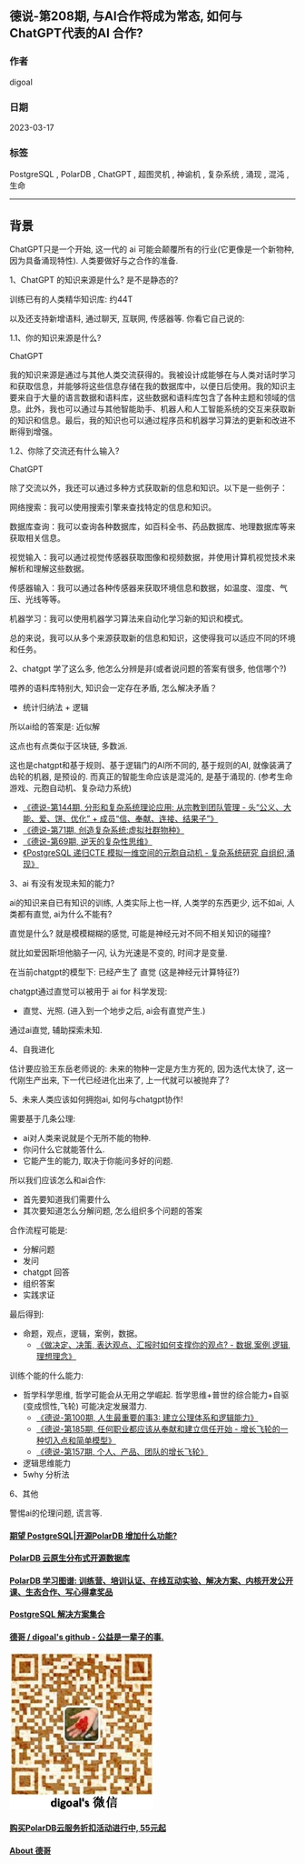 ## 德说-第208期, 与AI合作将成为常态, 如何与 ChatGPT代表的AI 合作?    
                                                                    
### 作者                                              
digoal                                              
                                              
### 日期                                              
2023-03-17                                          
                                              
### 标签                                              
PostgreSQL , PolarDB , ChatGPT , 超图灵机 , 神谕机 , 复杂系统 , 涌现 , 混沌 , 生命            
                                              
----                                              
                                              
## 背景     
ChatGPT只是一个开始, 这一代的 ai 可能会颠覆所有的行业(它更像是一个新物种, 因为具备涌现特性). 人类要做好与之合作的准备.     
  
1、ChatGPT 的知识来源是什么? 是不是静态的?     
   
训练已有的人类精华知识库:  约44T      
  
以及还支持新增语料, 通过聊天, 互联网, 传感器等.  你看它自己说的:   
  
1\.1、你的知识来源是什么?  
  
ChatGPT  
  
我的知识来源是通过与其他人类交流获得的。我被设计成能够在与人类对话时学习和获取信息，并能够将这些信息存储在我的数据库中，以便日后使用。我的知识主要来自于大量的语言数据和语料库，这些数据和语料库包含了各种主题和领域的信息。此外，我也可以通过与其他智能助手、机器人和人工智能系统的交互来获取新的知识和信息。最后，我的知识也可以通过程序员和机器学习算法的更新和改进不断得到增强。  
  
1\.2、你除了交流还有什么输入?  
  
ChatGPT  
  
除了交流以外，我还可以通过多种方式获取新的信息和知识。以下是一些例子：  
  
网络搜索：我可以使用搜索引擎来查找特定的信息和知识。  
  
数据库查询：我可以查询各种数据库，如百科全书、药品数据库、地理数据库等来获取相关信息。  
  
视觉输入：我可以通过视觉传感器获取图像和视频数据，并使用计算机视觉技术来解析和理解这些数据。  
  
传感器输入：我可以通过各种传感器来获取环境信息和数据，如温度、湿度、气压、光线等等。  
  
机器学习：我可以使用机器学习算法来自动化学习新的知识和模式。  
  
总的来说，我可以从多个来源获取新的信息和知识，这使得我可以适应不同的环境和任务。  
  
  
2、chatgpt 学了这么多, 他怎么分辨是非(或者说问题的答案有很多, 他信哪个?)  
  
喂养的语料库特别大, 知识会一定存在矛盾, 怎么解决矛盾？     
- 统计归纳法 + 逻辑     
  
所以ai给的答案是:  近似解    
  
这点也有点类似于区块链, 多数派.    
  
这也是chatgpt和基于规则、基于逻辑门的AI所不同的, 基于规则的AI, 就像装满了齿轮的机器, 是预设的.    而真正的智能生命应该是混沌的, 是基于涌现的.  (参考生命游戏、元胞自动机、复杂动力系统)     
- [《德说-第144期, 分形和复杂系统理论应用: 从宗教到团队管理 - 头“公义、大能、爱、饼、优化” + 成员“信、奉献、连接、结果子”》](../202209/20220916_02.md)    
- [《德说-第71期, 创造复杂系统:虚拟社群物种》](../202112/20211203_03.md)    
- [《德说-第69期, 逆天的复杂性思维》](../202112/20211202_05.md)    
- [《PostgreSQL 递归CTE 模拟一维空间的元胞自动机 - 复杂系统研究 自组织,涌现》](../202112/20211202_04.md)    
  
  
3、ai 有没有发现未知的能力?   
  
ai的知识来自已有知识的训练, 人类实际上也一样, 人类学的东西更少, 远不如ai, 人类都有直觉, ai为什么不能有?  
  
直觉是什么? 就是模模糊糊的感觉, 可能是神经元对不同不相关知识的碰撞?    
  
就比如爱因斯坦他脑子一闪, 认为光速是不变的, 时间才是变量.    
  
在当前chatgpt的模型下: 已经产生了 直觉  (这是神经元计算特征?)  
  
chatgpt通过直觉可以被用于 ai for 科学发现:      
- 直觉、光照.  (进入到一个地步之后, ai会有直觉产生.)  
  
通过ai直觉, 辅助探索未知.    
  
4、自我进化  
  
估计要应验王东岳老师说的: 未来的物种一定是方生方死的, 因为迭代太快了, 这一代刚生产出来, 下一代已经进化出来了, 上一代就可以被抛弃了?       
  
5、未来人类应该如何拥抱ai, 如何与chatgpt协作!      
  
需要基于几条公理:   
- ai对人类来说就是个无所不能的物种.  
- 你问什么它就能答什么.  
- 它能产生的能力, 取决于你能问多好的问题.  
  
  
所以我们应该怎么和ai合作:  
- 首先要知道我们需要什么  
- 其次要知道怎么分解问题, 怎么组织多个问题的答案  
  
合作流程可能是:  
- 分解问题  
- 发问  
- chatgpt 回答  
- 组织答案  
- 实践求证    
  
最后得到:  
- 命题，观点，逻辑，案例，数据。  
    - [《做决定、决策, 表达观点、汇报时如何支撑你的观点?  - 数据,案例,逻辑,理想理念》](../202104/20210414_04.md)    
  
训练个能的什么能力:  
- 哲学科学思维, 哲学可能会从无用之学崛起. 哲学思维+普世的综合能力+自驱(变成惯性,飞轮) 可能决定发展潜力.           
    - [《德说-第100期, 人生最重要的事3: 建立公理体系和逻辑能力》](../202206/20220610_01.md)     
    - [《德说-第185期, 任何职业都应该从奉献和建立信任开始 - 增长飞轮的一种切入点和简单模型》](../202212/20221206_02.md)  
    - [《德说-第157期, 个人、产品、团队的增长飞轮》](../202210/20221007_03.md)  
- 逻辑思维能力       
- 5why 分析法        
   
6、其他   
  
警惕ai的伦理问题, 谎言等.   
  
  
#### [期望 PostgreSQL|开源PolarDB 增加什么功能?](https://github.com/digoal/blog/issues/76 "269ac3d1c492e938c0191101c7238216")
  
  
#### [PolarDB 云原生分布式开源数据库](https://github.com/ApsaraDB "57258f76c37864c6e6d23383d05714ea")
  
  
#### [PolarDB 学习图谱: 训练营、培训认证、在线互动实验、解决方案、内核开发公开课、生态合作、写心得拿奖品](https://www.aliyun.com/database/openpolardb/activity "8642f60e04ed0c814bf9cb9677976bd4")
  
  
#### [PostgreSQL 解决方案集合](../201706/20170601_02.md "40cff096e9ed7122c512b35d8561d9c8")
  
  
#### [德哥 / digoal's github - 公益是一辈子的事.](https://github.com/digoal/blog/blob/master/README.md "22709685feb7cab07d30f30387f0a9ae")
  
  
![digoal's wechat](../pic/digoal_weixin.jpg "f7ad92eeba24523fd47a6e1a0e691b59")
  
  
#### [购买PolarDB云服务折扣活动进行中, 55元起](https://www.aliyun.com/activity/new/polardb-yunparter?userCode=bsb3t4al "e0495c413bedacabb75ff1e880be465a")
  
  
#### [About 德哥](https://github.com/digoal/blog/blob/master/me/readme.md "a37735981e7704886ffd590565582dd0")
  
